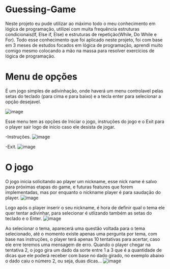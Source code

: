 # Guessing-Game

Neste projeto eu pude utilizar ao máximo todo o meu conhecimento em lógica de programação, utilizei com muita frequência estruturas condicionais(If, Else if, Else) e estruturas de repetição(While, Do While e For).
Todo esse conhecimento que foi aplicado neste projeto, foi com base em 3 meses de estudos focados em lógica de programação, aprendi muito comigo mesmo colocando a mão na massa para resolver exercícios de lógica de programação.

# Menu de opções

É um jogo simples de adivinhação, onde haverá um menu controlavel pelas setas do teclado (para cima e para baixo) e a tecla enter para selecionar a opção desejavel.

![image](https://github.com/BrendoLopez/Guessing-Game/assets/121137098/5a5fde76-608f-4c00-8ea8-ad2932c1965c)

Esse menu tem as opções de Iniciar o jogo, instruções do jogo e o Exit para o player sair logo de inicio caso ele desista de jogar.

-Instruções.
![image](https://github.com/BrendoLopez/Guessing-Game/assets/121137098/a30ce90d-e939-43c0-9d34-b28ff9c76ec3)

-Exit.
![image](https://github.com/BrendoLopez/Guessing-Game/assets/121137098/54a38ae3-ad16-4a7b-9c78-8d01135adbbf)

# O jogo

O jogo inicia solicitando ao player um nickname, esse nick name é salvo para próximas etapas do game, e futuras features que forem implementadas, mas por enquanto o nickname player é para saudação do player.
![image](https://github.com/BrendoLopez/Guessing-Game/assets/121137098/628ed729-32c1-426a-b261-a71b01bc13ba)

Logo após o player inserir o seu nickname, é hora de definir qual o tema ele quer tentar adivinhar, para selecionar é utlizando também as setas do teclado e o Enter.
![image](https://github.com/BrendoLopez/Guessing-Game/assets/121137098/9319d73c-becd-4146-9940-d7579fe03e47)

Ao selecionar o tema, aparecerá uma questão voltada para o tema selecionado, até o momento existe apenas uma pergunta por tema, com base nas instruções, o player terá apenas 10 tentativas para acertar, caso ele erre teremos uma mensagem de erro.
Quando o player chegar na tentativa 2, o jogo gira um dado da sorte entre 1 a 3 que é a quantidade de dicas que ele poderá receber com base no dado girado, no exemplo abaixo o dado caiu o número 2, ou seja, duas dicas...
![image](https://github.com/BrendoLopez/Guessing-Game/assets/121137098/7d78642b-de25-48d3-9f5f-9b6f90446683)

